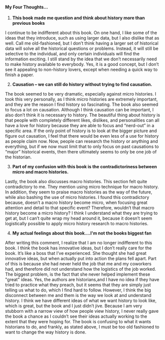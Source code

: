 #### My Four Thoughts...
 
  1. **This book made me question and think about history more than previous books**

  I continue to be indifferent about this book.  On one hand, I like some of the ideas that they introduce, such as using larger data, but I also dislike that as well.  Call me old-fashioned, but I don’t think having a larger set of historical data will solve all the historical questions or problems.  Instead, it will still be selective to the individual, and only certain individuals will find the information exciting.  I still stand by the idea that we don’t necessarily need to make history available to everybody.  Yes, it is a good concept, but I don’t see it appealing to non-history lovers, except when needing a quick way to finish a paper.

  2. **Causation – we can still do history without trying to find causation.**

  The book seemed to be very dramatic, especially against micro histories.  I took this very personally, as I think micro histories are extremely important, and they are the reason I find history so fascinating.  The book also seemed to focus a lot on causation.  Although I think causation can be important, I also don’t think it is necessary to history.  The beautiful thing about history is that people with completely different likes, dislikes, and personalities can all have a love for history because they are able to focus and “nerd-out” in a specific area. If the only point of history is to look at the bigger picture and figure out causation, I feel that there would be even less of a use for history as people claim now. Now, people can research the history or anything and everything, but if we now must limit that to only focus on past causations to “major” historical events, then there ultimately seems to only be one job of the historian.

  3.  **Part of my confusion with this book is the contradictoriness between micro and macro histories.**

  Lastly, the book also discusses macro histories. This section felt quite contradictory to me. They mention using micro technique for macro history. In addition, they seem to praise macro histories as the way of the future, while also bashing the use of micro histories.  I found this contradictory because, doesn’t a macro history become micro, when focusing great attention and detail to that specific event?  Therefore, wouldn’t that macro history become a micro history?  I think I understand what they are trying to get at, but I can’t quite wrap my head around it, because it doesn’t seem logistically possible to apply micro history research to macro histories. 

  4. **My actual feelings about this book….I'm not the books biggest fan**

  After writing this comment, I realize that I am no longer indifferent to this book.  I think the book has innovative ideas, but I don’t really care for the book.  It’s like a boss that I’ve experienced.  She thought she had great innovative ideas, but when actually put into action the plans fell apart.  Part of this is because she had never held the job that me and my coworkers had, and therefore did not understand how the logistics of the job worked. The biggest problem, is the fact that she never helped implement these "great" ideas.  Yes, the authors are historians,and I have no idea if they have tried to practice what they preach, but it seems that they are simply just telling us what to do, which I find hard to follow. However, I think the big disconnect between me and them is the way we look at and understand history.  I think we have different ideas of what we want history to look like, which is great, but the book and I just didn’t jive.  Because I am very stubborn with a narrow view of how people view history, I never really gave the book a chance as I couldn’t see their ideas actually working to the extent that they were hoping for. The book is confusing to what it wants historians to do, and frankly, as stated above, I must be too old fashioned to want to change the way history is done. 
